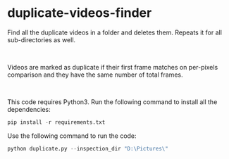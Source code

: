 # duplicate-videos-finder
Find all the duplicate videos in a folder and deletes them. Repeats it for all sub-directories as well.

<br>

Videos are marked as duplicate if their first frame matches on per-pixels comparison and they have the same number of total frames.

<br>

This code requires Python3. Run the following command to install all the dependencies:
```python
pip install -r requirements.txt
```

Use the following command to run the code: 
```python
python duplicate.py --inspection_dir "D:\Pictures\"
```
